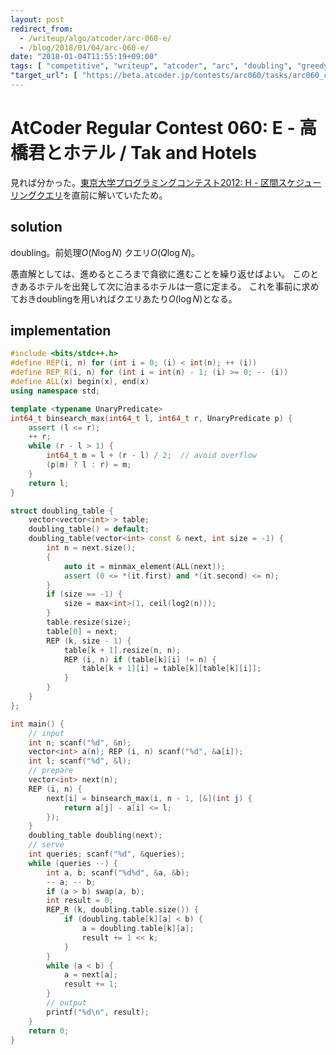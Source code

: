 ```yaml
---
layout: post
redirect_from:
  - /writeup/algo/atcoder/arc-060-e/
  - /blog/2018/01/04/arc-060-e/
date: "2018-01-04T11:55:19+09:00"
tags: [ "competitive", "writeup", "atcoder", "arc", "doubling", "greedy" ]
"target_url": [ "https://beta.atcoder.jp/contests/arc060/tasks/arc060_c" ]
---
```


# AtCoder Regular Contest 060: E - 高橋君とホテル / Tak and Hotels

見れば分かった。[東京大学プログラミングコンテスト2012: H - 区間スケジューリングクエリ](https://beta.atcoder.jp/contests/utpc2012/tasks/utpc2012_08)を直前に解いていたため。

## solution

doubling。前処理$O(N \log N)$ クエリ$O(Q \log N)$。

愚直解としては、進めるところまで貪欲に進むことを繰り返せばよい。
このときあるホテルを出発して次に泊まるホテルは一意に定まる。
これを事前に求めておきdoublingを用いればクエリあたり$O(\log N)$となる。

## implementation

``` c++
#include <bits/stdc++.h>
#define REP(i, n) for (int i = 0; (i) < int(n); ++ (i))
#define REP_R(i, n) for (int i = int(n) - 1; (i) >= 0; -- (i))
#define ALL(x) begin(x), end(x)
using namespace std;

template <typename UnaryPredicate>
int64_t binsearch_max(int64_t l, int64_t r, UnaryPredicate p) {
    assert (l <= r);
    ++ r;
    while (r - l > 1) {
        int64_t m = l + (r - l) / 2;  // avoid overflow
        (p(m) ? l : r) = m;
    }
    return l;
}

struct doubling_table {
    vector<vector<int> > table;
    doubling_table() = default;
    doubling_table(vector<int> const & next, int size = -1) {
        int n = next.size();
        {
            auto it = minmax_element(ALL(next));
            assert (0 <= *(it.first) and *(it.second) <= n);
        }
        if (size == -1) {
            size = max<int>(1, ceil(log2(n)));
        }
        table.resize(size);
        table[0] = next;
        REP (k, size - 1) {
            table[k + 1].resize(n, n);
            REP (i, n) if (table[k][i] != n) {
                table[k + 1][i] = table[k][table[k][i]];
            }
        }
    }
};

int main() {
    // input
    int n; scanf("%d", &n);
    vector<int> a(n); REP (i, n) scanf("%d", &a[i]);
    int l; scanf("%d", &l);
    // prepare
    vector<int> next(n);
    REP (i, n) {
        next[i] = binsearch_max(i, n - 1, [&](int j) {
            return a[j] - a[i] <= l;
        });
    }
    doubling_table doubling(next);
    // serve
    int queries; scanf("%d", &queries);
    while (queries --) {
        int a, b; scanf("%d%d", &a, &b);
        -- a; -- b;
        if (a > b) swap(a, b);
        int result = 0;
        REP_R (k, doubling.table.size()) {
            if (doubling.table[k][a] < b) {
                a = doubling.table[k][a];
                result += 1 << k;
            }
        }
        while (a < b) {
            a = next[a];
            result += 1;
        }
        // output
        printf("%d\n", result);
    }
    return 0;
}
```
